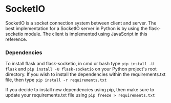# SocketIO
SocketIO is a socket connection system between client and server. The best implementation for a SocketIO server in
Python is by using the flask-socketio module. The client is implemented using JavaScript in this reference.

### Dependencies
To install flask and flask-socketio, in cmd or bash type `pip install -U flask` and `pip install -U flask-socketio`
on your Python project's root directory. If you wish to install the dependencies within the requirements.txt file,
then type `pip install -r requirements.txt`  

If you decide to install new dependencies using pip, then make sure to update your
requirements.txt file using `pip freeze > requirements.txt`
